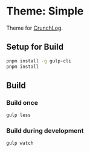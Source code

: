 # Theme: Simple

Theme for [CrunchLog](https://nullbit.se/crunchlog).

## Setup for Build

```bash
pnpm install -g gulp-cli
pnpm install
```

## Build

### Build once

```bash
gulp less
```

### Build during development

```bash
gulp watch
```
